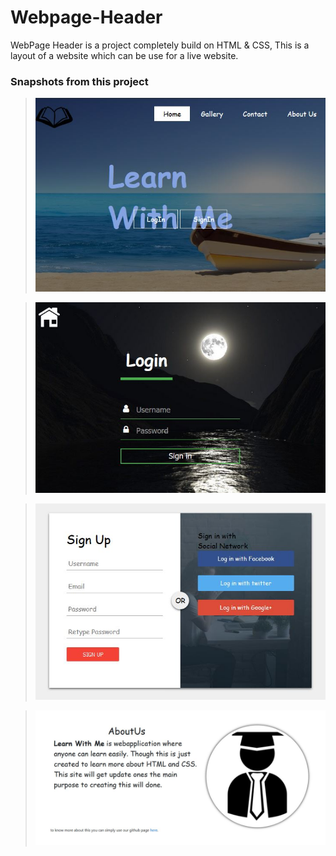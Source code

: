 # Webpage-Header
WebPage Header is a project completely build on HTML & CSS, This is a layout of a website which can be use for a live website.

### Snapshots from this project
> !["Something went wrong!"](Images/Home.JPG)

> !["Something went wrong!"](Images/Login.JPG)

> !["Something went wrong!"](Images/SignUp.JPG)

> !["Something went wrong!"](Images/About.JPG)
